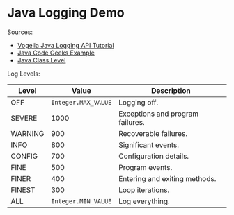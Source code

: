 # Java Logging Demo

Sources:

* [Vogella Java Logging API Tutorial](https://www.vogella.com/tutorials/Logging/article.html)
* [Java Code Geeks Example](https://examples.javacodegeeks.com/core-java/util/logging/java-util-logging-example/)
* [Java Class Level](https://docs.oracle.com/javase/7/docs/api/java/util/logging/Level.html)

Log Levels:

| Level   | Value               | Description                      |
| ------- | ------------------- | -------------------------------- |
| OFF     | `Integer.MAX_VALUE` | Logging off.                     |
| SEVERE  | 1000                | Exceptions and program failures. | 
| WARNING | 900                 | Recoverable failures.            |
| INFO    | 800                 | Significant events.              | 
| CONFIG  | 700                 | Configuration details.           |
| FINE    | 500                 | Program events.                  |
| FINER   | 400                 | Entering and exiting methods.    |
| FINEST  | 300                 | Loop iterations.                 | 
| ALL     | `Integer.MIN_VALUE` | Log everything.                  |
